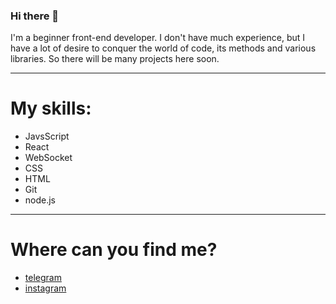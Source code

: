 ### Hi there 👋

I'm a beginner front-end developer. I don't have much experience, but I have a lot of desire to conquer the world of code, its methods and various libraries.
So there will be many projects here soon.
______________________________________________________________________________________________________

# My skills:
- JavsScript
- React
- WebSocket
- CSS
- HTML
- Git
- node.js

________________________________________________________

# Where can you find me?
- [telegram](https://t.me/pavlishD)
- [instagram](https://www.instagram.com/karasik_49/)
